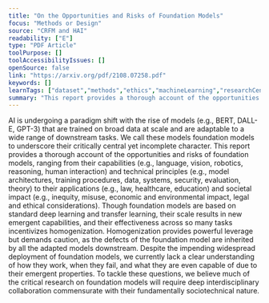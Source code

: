 ```yaml
---
title: "On the Opportunities and Risks of Foundation Models"
focus: "Methods or Design"
source: "CRFM and HAI"
readability: ["E"]
type: "PDF Article"
toolPurpose: []
toolAccessibilityIssues: []
openSource: false
link: "https://arxiv.org/pdf/2108.07258.pdf"
keywords: []
learnTags: ["dataset","methods","ethics","machineLearning","researchCentre","trust"]
summary: "This report provides a thorough account of the opportunities and risks of foundation models, ranging from their capabilities and technical principles to their applications and societal impact. "
---
```

AI is undergoing a paradigm shift with the rise of models (e.g., BERT, DALL-E, GPT-3) that are
trained on broad data at scale and are adaptable to a wide range of downstream tasks. We call these
models foundation models to underscore their critically central yet incomplete character. This report
provides a thorough account of the opportunities and risks of foundation models, ranging from their
capabilities (e.g., language, vision, robotics, reasoning, human interaction) and technical principles
(e.g., model architectures, training procedures, data, systems, security, evaluation, theory) to their
applications (e.g., law, healthcare, education) and societal impact (e.g., inequity, misuse, economic
and environmental impact, legal and ethical considerations). Though foundation models are based
on standard deep learning and transfer learning, their scale results in new emergent capabilities,
and their effectiveness across so many tasks incentivizes homogenization. Homogenization provides
powerful leverage but demands caution, as the defects of the foundation model are inherited by all the
adapted models downstream. Despite the impending widespread deployment of foundation models,
we currently lack a clear understanding of how they work, when they fail, and what they are even
capable of due to their emergent properties. To tackle these questions, we believe much of the critical
research on foundation models will require deep interdisciplinary collaboration commensurate with their fundamentally sociotechnical nature.
